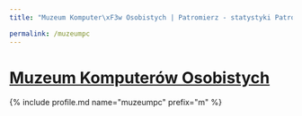 ```yaml
---
title: "Muzeum Komputer\xF3w Osobistych | Patromierz - statystyki Patronite.pl"

permalink: /muzeumpc
---
```


# [Muzeum Komputerów Osobistych](https://patronite.pl/muzeumpc)

{% include profile.md name="muzeumpc" prefix="m" %}
